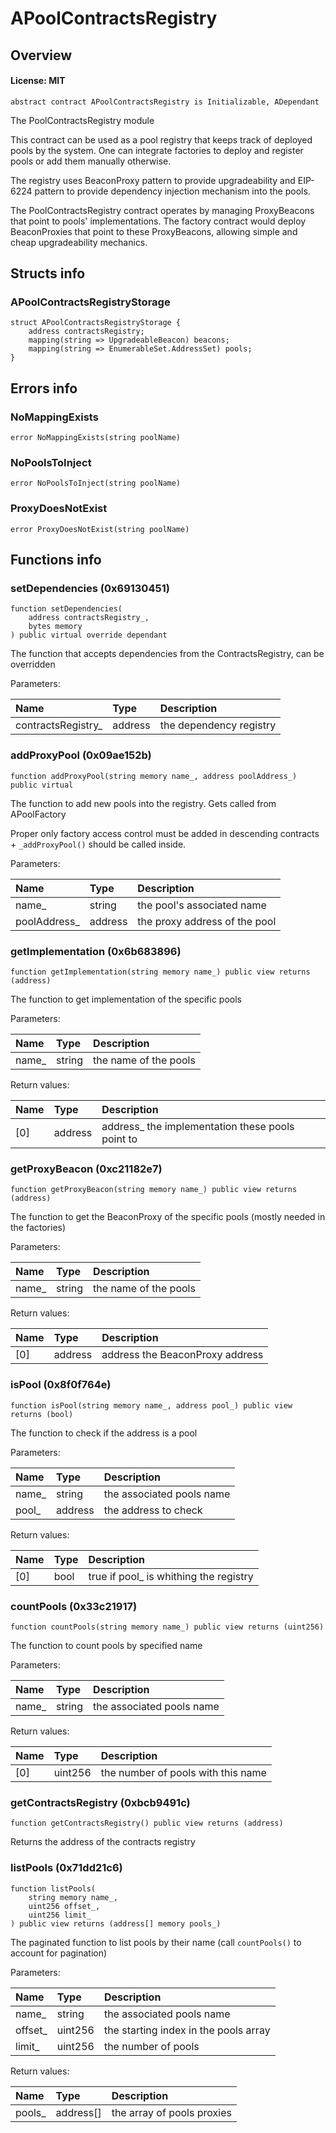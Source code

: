 # APoolContractsRegistry

## Overview

#### License: MIT

```solidity
abstract contract APoolContractsRegistry is Initializable, ADependant
```

The PoolContractsRegistry module

This contract can be used as a pool registry that keeps track of deployed pools by the system.
One can integrate factories to deploy and register pools or add them manually otherwise.

The registry uses BeaconProxy pattern to provide upgradeability and EIP-6224 pattern to provide dependency
injection mechanism into the pools.

The PoolContractsRegistry contract operates by managing ProxyBeacons that point to pools' implementations.
The factory contract would deploy BeaconProxies that point to these ProxyBeacons, allowing simple and cheap
upgradeability mechanics.
## Structs info

### APoolContractsRegistryStorage

```solidity
struct APoolContractsRegistryStorage {
	address contractsRegistry;
	mapping(string => UpgradeableBeacon) beacons;
	mapping(string => EnumerableSet.AddressSet) pools;
}
```


## Errors info

### NoMappingExists

```solidity
error NoMappingExists(string poolName)
```


### NoPoolsToInject

```solidity
error NoPoolsToInject(string poolName)
```


### ProxyDoesNotExist

```solidity
error ProxyDoesNotExist(string poolName)
```


## Functions info

### setDependencies (0x69130451)

```solidity
function setDependencies(
    address contractsRegistry_,
    bytes memory
) public virtual override dependant
```

The function that accepts dependencies from the ContractsRegistry, can be overridden


Parameters:

| Name               | Type    | Description             |
| :----------------- | :------ | :---------------------- |
| contractsRegistry_ | address | the dependency registry |

### addProxyPool (0x09ae152b)

```solidity
function addProxyPool(string memory name_, address poolAddress_) public virtual
```

The function to add new pools into the registry. Gets called from APoolFactory

Proper only factory access control must be added in descending contracts + `_addProxyPool()` should be called inside.



Parameters:

| Name         | Type    | Description                   |
| :----------- | :------ | :---------------------------- |
| name_        | string  | the pool's associated name    |
| poolAddress_ | address | the proxy address of the pool |

### getImplementation (0x6b683896)

```solidity
function getImplementation(string memory name_) public view returns (address)
```

The function to get implementation of the specific pools


Parameters:

| Name  | Type   | Description            |
| :---- | :----- | :--------------------- |
| name_ | string | the name of the pools  |


Return values:

| Name | Type    | Description                                      |
| :--- | :------ | :----------------------------------------------- |
| [0]  | address | address_ the implementation these pools point to |

### getProxyBeacon (0xc21182e7)

```solidity
function getProxyBeacon(string memory name_) public view returns (address)
```

The function to get the BeaconProxy of the specific pools (mostly needed in the factories)


Parameters:

| Name  | Type   | Description            |
| :---- | :----- | :--------------------- |
| name_ | string | the name of the pools  |


Return values:

| Name | Type    | Description                     |
| :--- | :------ | :------------------------------ |
| [0]  | address | address the BeaconProxy address |

### isPool (0x8f0f764e)

```solidity
function isPool(string memory name_, address pool_) public view returns (bool)
```

The function to check if the address is a pool


Parameters:

| Name  | Type    | Description                |
| :---- | :------ | :------------------------- |
| name_ | string  | the associated pools name  |
| pool_ | address | the address to check       |


Return values:

| Name | Type | Description                            |
| :--- | :--- | :------------------------------------- |
| [0]  | bool | true if pool_ is whithing the registry |

### countPools (0x33c21917)

```solidity
function countPools(string memory name_) public view returns (uint256)
```

The function to count pools by specified name


Parameters:

| Name  | Type   | Description                |
| :---- | :----- | :------------------------- |
| name_ | string | the associated pools name  |


Return values:

| Name | Type    | Description                        |
| :--- | :------ | :--------------------------------- |
| [0]  | uint256 | the number of pools with this name |

### getContractsRegistry (0xbcb9491c)

```solidity
function getContractsRegistry() public view returns (address)
```

Returns the address of the contracts registry
### listPools (0x71dd21c6)

```solidity
function listPools(
    string memory name_,
    uint256 offset_,
    uint256 limit_
) public view returns (address[] memory pools_)
```

The paginated function to list pools by their name (call `countPools()` to account for pagination)


Parameters:

| Name    | Type    | Description                            |
| :------ | :------ | :------------------------------------- |
| name_   | string  | the associated pools name              |
| offset_ | uint256 | the starting index in the pools array  |
| limit_  | uint256 | the number of pools                    |


Return values:

| Name   | Type      | Description                |
| :----- | :-------- | :------------------------- |
| pools_ | address[] | the array of pools proxies |
